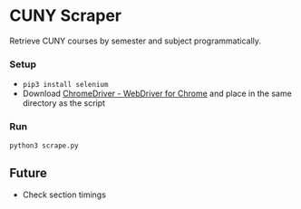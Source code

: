 # CUNY Scraper
Retrieve CUNY courses by semester and subject programmatically.
### Setup
* `pip3 install selenium`
* Download [ChromeDriver - WebDriver for Chrome](http://chromedriver.chromium.org/) and place in the same directory as the script
### Run
`python3 scrape.py`

## Future
* Check section timings
